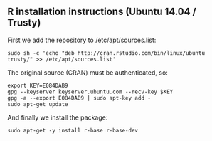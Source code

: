 ## R installation instructions (Ubuntu 14.04 / Trusty)

First we add the repository to /etc/apt/sources.list:
```
sudo sh -c 'echo "deb http://cran.rstudio.com/bin/linux/ubuntu trusty/" >> /etc/apt/sources.list'
```

The original source (CRAN) must be authenticated, so:
```
export KEY=E084DAB9
gpg --keyserver keyserver.ubuntu.com --recv-key $KEY
gpg -a --export E084DAB9 | sudo apt-key add -
sudo apt-get update
```

And finally we install the package:
```
sudo apt-get -y install r-base r-base-dev
```

